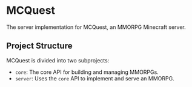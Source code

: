 # MCQuest
The server implementation for MCQuest, an MMORPG Minecraft server.

## Project Structure
MCQuest is divided into two subprojects:
- `core`: The core API for building and managing MMORPGs.
- `server`: Uses the `core` API to implement and serve an MMORPG.

